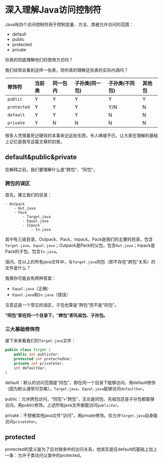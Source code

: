 # 深入理解Java访问控制符




Java有四个访问控制符用于控制变量、方法、类被允许访问的范围：

* default
* public
* protected
* private



你真的彻底理解他们的使用方式吗？

我们经常会看到这样一张表，但你真的理解这张表的实际内涵吗？

| 修饰符      | 当前类 | 同一包内 | 子孙类(同一包) | 子孙类(不同包) | 其他包 |
| :---------- | :----- | :------- | :------------- | :------------- | :----- |
| `public`    | Y      | Y        | Y              | Y              | Y      |
| `protected` | Y      | Y        | Y              | Y/N            | N      |
| `default`   | Y      | Y        | Y              | N              | N      |
| `private`   | Y      | N        | N              | N              | N      |

很多人凭借着死记硬背的本事来记这些东西，令人唏嘘不已，让大家在理解的基础上记忆是我写这篇文章的初衷。



## default&public&private

在解释之前，我们要理解什么是“跨包”、“同包”。



### 跨包的误区

首先，建立我们的目录：

```
- Outpack
	- Out.java
	- Pack
		- Target.java
		- Equal.java
		- Inpack
			- In.java
```

其中有三级目录，Outpack、Pack、Inpack。Pack是我们的主要的目录，包含`Target.java`、`Equal.java`；Outpack是Pack的父包，包含`Out.java`；Inpack是Pack的子包，包含`In.java`。

请问，在以上的所有java文件中，与`Target.java`同包（即不存在“跨包”关系）的文件是什么？

我猜你可能会有两种答案：

* `Equal.java`（正确）
* `Equal.java`和`In.java`（错误）

注意这是一个常见的误区，子包也算是“跨包”而不是“同包”。

**“同包”即在同一个目录下，“跨包”即先祖包、子孙包。**



### 三大基础修饰符

接下来来看我们的`Target.java`文件：

```java
public class Target {
  	public int publicVar;
    protected int protectedVar;
    private int privateVar;
    int defaultVar;
}
```

default：默认的访问范围是“同包”，即在同一个目录下能够访问，用default修饰（因为默认通常可忽略）。`Target.java`、`Equal.java`能够访问`defaultVar`。

public：允许跨包访问，“同包”+“跨包”，无论是同包、先祖包还是子孙包都能够访问，用public修饰。上述所有java文件都能访问`publicVar`。

private：不想被其他java文件“访问”，用private修饰。仅允许`Target.java`自身能访问`privateVar`。



## protected

protected的意义是为了应对继承中的访问关系，他其实是在default的基础上加上一条：允许子类访问父类中的protected。





